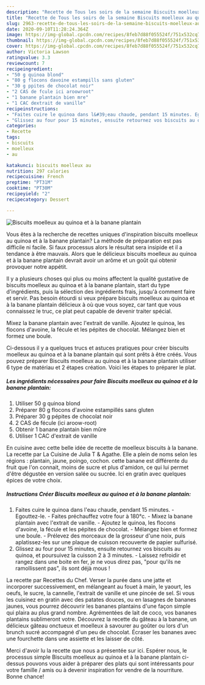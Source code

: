 ```yaml
---
description: "Recette de Tous les soirs de la semaine Biscuits moelleux au quinoa et à la banane plantain"
title: "Recette de Tous les soirs de la semaine Biscuits moelleux au quinoa et à la banane plantain"
slug: 2963-recette-de-tous-les-soirs-de-la-semaine-biscuits-moelleux-au-quinoa-et-a-la-banane-plantain
date: 2020-09-10T11:28:24.364Z
image: https://img-global.cpcdn.com/recipes/8feb7d88f055524f/751x532cq70/biscuits-moelleux-au-quinoa-et-a-la-banane-plantain-photo-principale-de-la-recette.jpg
thumbnail: https://img-global.cpcdn.com/recipes/8feb7d88f055524f/751x532cq70/biscuits-moelleux-au-quinoa-et-a-la-banane-plantain-photo-principale-de-la-recette.jpg
cover: https://img-global.cpcdn.com/recipes/8feb7d88f055524f/751x532cq70/biscuits-moelleux-au-quinoa-et-a-la-banane-plantain-photo-principale-de-la-recette.jpg
author: Victoria Lawson
ratingvalue: 3.3
reviewcount: 7
recipeingredient:
- "50 g quinoa blond"
- "80 g flocons davoine estampills sans gluten"
- "30 g ppites de chocolat noir"
- "2 CAS de fcule ici aroowroot"
- "1 banane plantain bien mre"
- "1 CAC dextrait de vanille"
recipeinstructions:
- "Faites cuire le quinoa dans l&#39;eau chaude, pendant 15 minutes. Egouttez-le. Faites préchauffez votre four à 180°c. Mixez la banane plantain avec l&#39;extrait de vanille. Ajoutez le quinoa, les flocons d&#39;avoine, la fécule et les pépites de chocolat. Mélangez bien et formez une boule. Prélevez des morceaux de la grosseur d&#39;une noix, puis aplatissez-les sur une plaque de cuisson recouverte de papier sulfurisé."
- "Glissez au four pour 15 minutes, ensuite retournez vos biscuits au quinoa, et poursuivez la cuisson 2 à 3 minutes. Laissez refroidir et rangez dans une boite en fer, je ne vous direz pas, &#34;pour qu&#39;ils ne ramollissent pas&#34;, ils sont déjà mous !"
categories:
- Recette
tags:
- biscuits
- moelleux
- au

katakunci: biscuits moelleux au 
nutrition: 297 calories
recipecuisine: French
preptime: "PT31M"
cooktime: "PT30M"
recipeyield: "2"
recipecategory: Dessert

---
```



![Biscuits moelleux au quinoa et à la banane plantain](https://img-global.cpcdn.com/recipes/8feb7d88f055524f/751x532cq70/biscuits-moelleux-au-quinoa-et-a-la-banane-plantain-photo-principale-de-la-recette.jpg)

Vous êtes à la recherche de recettes uniques d'inspiration biscuits moelleux au quinoa et à la banane plantain? La méthode de préparation est pas difficile ni facile. Si faux processus alors le résultat sera insipide et il a tendance à être mauvais. Alors que le délicieux biscuits moelleux au quinoa et à la banane plantain devrait avoir un arôme et un goût qui obtenir provoquer notre appétit.

Il y a plusieurs choses qui plus ou moins affectent la qualité gustative de biscuits moelleux au quinoa et à la banane plantain, start du type d'ingrédients, puis la sélection des ingrédients frais, jusqu'à comment faire et servir. Pas besoin étourdi si veux prépare biscuits moelleux au quinoa et à la banane plantain délicieux à où que vous soyez, car tant que vous connaissez le truc, ce plat peut capable de devenir traiter spécial.

Mixez la banane plantain avec l&#39;extrait de vanille. Ajoutez le quinoa, les flocons d&#39;avoine, la fécule et les pépites de chocolat. Mélangez bien et formez une boule.


Ci-dessous il y a quelques trucs et astuces pratiques pour créer biscuits moelleux au quinoa et à la banane plantain qui sont prêts à être créés. Vous pouvez préparer Biscuits moelleux au quinoa et à la banane plantain utiliser 6 type de matériau et 2 étapes création. Voici les étapes to préparer le plat.

<!--inarticleads1-->

##### Les ingrédients nécessaires pour faire Biscuits moelleux au quinoa et à la banane plantain:

1. Utiliser 50 g quinoa blond
1. Préparer 80 g flocons d&#39;avoine estampillés sans gluten
1. Préparer 30 g pépites de chocolat noir
1.  2 CAS de fécule (ici aroow-root)
1. Obtenir 1 banane plantain bien mûre
1. Utiliser 1 CAC d&#39;extrait de vanille


En cuisine avec cette belle idée de recette de moelleux biscuits à la banane. La recette par La Cuisine de Julia T &amp; Agathe. Elle a plein de noms selon les régions : plantain, jaune, poingo, cochon. cette banane est différente du fruit que l&#39;on connait, moins de sucre et plus d&#39;amidon, ce qui lui permet d&#39;être dégustée en version salée ou sucrée. Ici en gratin avec quelques épices de votre choix. 

<!--inarticleads2-->

##### Instructions Créer Biscuits moelleux au quinoa et à la banane plantain:

1. Faites cuire le quinoa dans l&#39;eau chaude, pendant 15 minutes. - Egouttez-le. - Faites préchauffez votre four à 180°c. - Mixez la banane plantain avec l&#39;extrait de vanille. - Ajoutez le quinoa, les flocons d&#39;avoine, la fécule et les pépites de chocolat. - Mélangez bien et formez une boule. - Prélevez des morceaux de la grosseur d&#39;une noix, puis aplatissez-les sur une plaque de cuisson recouverte de papier sulfurisé.
1. Glissez au four pour 15 minutes, ensuite retournez vos biscuits au quinoa, et poursuivez la cuisson 2 à 3 minutes. - Laissez refroidir et rangez dans une boite en fer, je ne vous direz pas, &#34;pour qu&#39;ils ne ramollissent pas&#34;, ils sont déjà mous !


La recette par Recettes du Chef. Verser la purée dans une jatte et incorporer successivement, en mélangeant au fouet à main, le yaourt, les oeufs, le sucre, la cannelle, l&#39;extrait de vanille et une pincée de sel. Si vous les cuisinez en gratin avec des patates douces, ou en lasagnes de bananes jaunes, vous pourrez découvrir les bananes plantains d&#39;une façon simple qui plaira au plus grand nombre. Agrémentées de lait de coco, vos bananes plantains sublimeront votre. Découvrez la recette du gâteau à la banane, un délicieux gâteau onctueux et moelleux à savourer au goûter ou lors d&#39;un brunch sucré accompagné d&#39;un peu de chocolat. Écraser les bananes avec une fourchette dans une assiette et les laisser de côté. 


Merci d'avoir lu la recette que nous a présentée sur ici. Espérer nous, le processus simple Biscuits moelleux au quinoa et à la banane plantain ci-dessus pouvons vous aider à préparer des plats qui sont intéressants pour votre famille / amis ou à devenir inspiration for vendre de la nourriture. Bonne chance!
